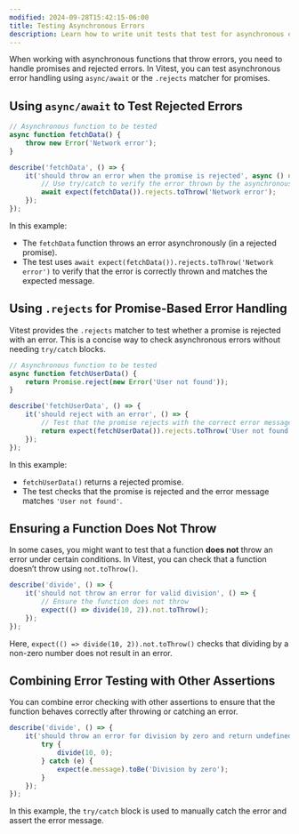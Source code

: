```yaml
---
modified: 2024-09-28T15:42:15-06:00
title: Testing Asynchronous Errors
description: Learn how to write unit tests that test for asynchronous errors.
---
```


When working with asynchronous functions that throw errors, you need to handle promises and rejected errors. In Vitest, you can test asynchronous error handling using `async/await` or the `.rejects` matcher for promises.

## Using `async/await` to Test Rejected Errors

```js
// Asynchronous function to be tested
async function fetchData() {
	throw new Error('Network error');
}

describe('fetchData', () => {
	it('should throw an error when the promise is rejected', async () => {
		// Use try/catch to verify the error thrown by the asynchronous function
		await expect(fetchData()).rejects.toThrow('Network error');
	});
});
```

In this example:

- The `fetchData` function throws an error asynchronously (in a rejected promise).
- The test uses `await expect(fetchData()).rejects.toThrow('Network error')` to verify that the error is correctly thrown and matches the expected message.

## Using `.rejects` for Promise-Based Error Handling

Vitest provides the `.rejects` matcher to test whether a promise is rejected with an error. This is a concise way to check asynchronous errors without needing `try/catch` blocks.

```js
// Asynchronous function to be tested
async function fetchUserData() {
	return Promise.reject(new Error('User not found'));
}

describe('fetchUserData', () => {
	it('should reject with an error', () => {
		// Test that the promise rejects with the correct error message
		return expect(fetchUserData()).rejects.toThrow('User not found');
	});
});
```

In this example:

- `fetchUserData()` returns a rejected promise.
- The test checks that the promise is rejected and the error message matches `'User not found'`.

## Ensuring a Function Does Not Throw

In some cases, you might want to test that a function **does not** throw an error under certain conditions. In Vitest, you can check that a function doesn’t throw using `not.toThrow()`.

```js
describe('divide', () => {
	it('should not throw an error for valid division', () => {
		// Ensure the function does not throw
		expect(() => divide(10, 2)).not.toThrow();
	});
});
```

Here, `expect(() => divide(10, 2)).not.toThrow()` checks that dividing by a non-zero number does not result in an error.

## Combining Error Testing with Other Assertions

You can combine error checking with other assertions to ensure that the function behaves correctly after throwing or catching an error.

```js
describe('divide', () => {
	it('should throw an error for division by zero and return undefined', () => {
		try {
			divide(10, 0);
		} catch (e) {
			expect(e.message).toBe('Division by zero');
		}
	});
});
```

In this example, the `try/catch` block is used to manually catch the error and assert the error message.

